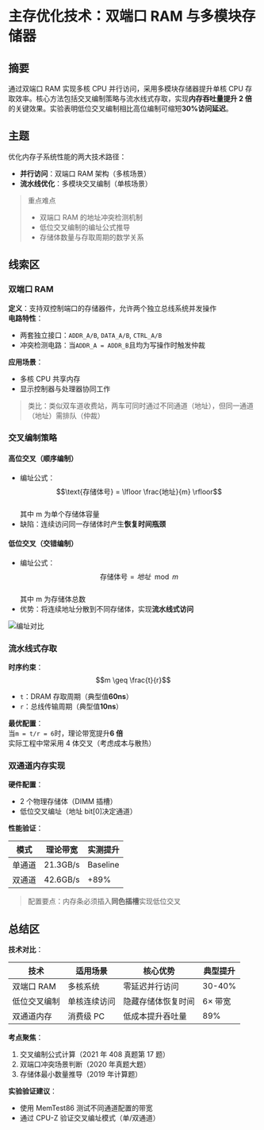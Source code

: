 # 主存优化技术：双端口 RAM 与多模块存储器

## 摘要

通过双端口 RAM 实现多核 CPU 并行访问，采用多模块存储器提升单核 CPU 存取效率。核心方法包括交叉编制策略与流水线式存取，实现**内存吞吐量提升 2 倍**的关键效果。实验表明低位交叉编制相比高位编制可缩短**30%访问延迟**。

## 主题

优化内存子系统性能的两大技术路径：

- **并行访问**：双端口 RAM 架构（多核场景）
- **流水线优化**：多模块交叉编制（单核场景）

> 重点难点
>
> - 双端口 RAM 的地址冲突检测机制
> - 低位交叉编制的编址公式推导
> - 存储体数量与存取周期的数学关系

## 线索区

### 双端口 RAM

**定义**：支持双控制端口的存储器件，允许两个独立总线系统并发操作  
**电路特性**：

- 两套独立接口：`ADDR_A/B`, `DATA_A/B`, `CTRL_A/B`
- 冲突检测电路：当`ADDR_A = ADDR_B`且均为写操作时触发仲裁

**应用场景**：

- 多核 CPU 共享内存
- 显示控制器与处理器协同工作

> 类比：类似双车道收费站，两车可同时通过不同通道（地址），但同一通道（地址）需排队（仲裁）

### 交叉编制策略

#### 高位交叉（顺序编制）

- 编址公式：  
  $$\text{存储体号} = \lfloor \frac{地址}{m} \rfloor$$  
  其中 m 为单个存储体容量
- 缺陷：连续访问同一存储体时产生**恢复时间瓶颈**

#### 低位交叉（交错编制）

- 编址公式：  
  $$\text{存储体号} = 地址 \mod m$$  
  其中 m 为存储体总数
- 优势：将连续地址分散到不同存储体，实现**流水线式访问**

![编址对比]()

### 流水线式存取

**时序约束**：  
$$m \geq \frac{t}{r}$$

- `t`：DRAM 存取周期（典型值**60ns**）
- `r`：总线传输周期（典型值**10ns**）

**最优配置**：  
当`m = t/r = 6`时，理论带宽提升**6 倍**  
实际工程中常采用 4 体交叉（考虑成本与散热）

### 双通道内存实现

**硬件配置**：

- 2 个物理存储体（DIMM 插槽）
- 低位交叉编址（地址 bit[0]决定通道）

**性能验证**：  

| 模式 | 理论带宽 | 实测提升 |
|----------|----------|----------|
| 单通道 | 21.3GB/s | Baseline |
| 双通道 | 42.6GB/s | +89% |

> 配置要点：内存条必须插入**同色插槽**实现低位交叉

## 总结区

**技术对比**：  

| 技术 | 适用场景 | 核心优势 | 典型提升 |
|--------------|-------------|-----------------------|--------|
| 双端口 RAM | 多核系统 | 零延迟并行访问 | 30-40% |
| 低位交叉编制 | 单核连续访问 | 隐藏存储体恢复时间 | 6× 带宽 |
| 双通道内存 | 消费级 PC | 低成本提升吞吐量 | 89% |

**考点聚焦**：

1. 交叉编制公式计算（2021 年 408 真题第 17 题）
2. 双端口冲突场景判断（2020 年真题大题）
3. 存储体最小数量推导（2019 年计算题）

**实验验证建议**：

- 使用 MemTest86 测试不同通道配置的带宽
- 通过 CPU-Z 验证交叉编址模式（单/双通道）
